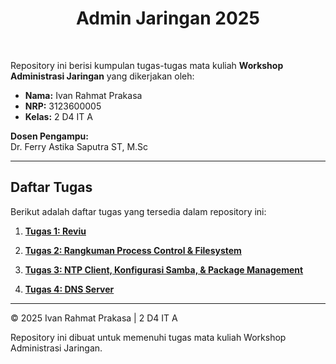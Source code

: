 <h1 align="center">
  Admin Jaringan 2025
</h1>

<br>

Repository ini berisi kumpulan tugas-tugas mata kuliah **Workshop Administrasi Jaringan** yang dikerjakan oleh:

- **Nama:** Ivan Rahmat Prakasa
- **NRP:** 3123600005
- **Kelas:** 2 D4 IT A

**Dosen Pengampu:**  
Dr. Ferry Astika Saputra ST, M.Sc

---

## Daftar Tugas

Berikut adalah daftar tugas yang tersedia dalam repository ini:

1. **[Tugas 1: Reviu](./Tugas1/)**

2. **[Tugas 2: Rangkuman Process Control & Filesystem](./Tugas2/)**

3. **[Tugas 3: NTP Client, Konfigurasi Samba, & Package Management](./Tugas3/)**

4. **[Tugas 4: DNS Server](./Tugas4/)**

---

© 2025 Ivan Rahmat Prakasa | 2 D4 IT A

Repository ini dibuat untuk memenuhi tugas mata kuliah Workshop Administrasi Jaringan.
